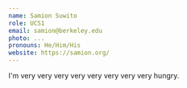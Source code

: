 ```yaml
---
name: Samion Suwito
role: UCS1
email: samion@berkeley.edu
photo: ...
pronouns: He/Him/His
website: https://samion.org/
---
```

I'm very very very very very very very very hungry.
